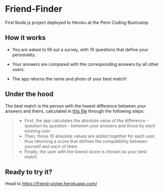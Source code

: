 # Friend-Finder

First Node.js project deployed to Heroku at the Penn Coding Bootcamp.


## How it works

- You are asked to fill out a survey, with 10 questions that define your personality.

- Your answers are compared with the corresponding answers by all other users.

- The app returns the name and photo of your best match!


## Under the hood

The best match is the person with the lowest difference between your answers and theirs, calculated in [this file](https://github.com/stepicker/Friend-Finder/blob/master/app/routing/apiRoutes.js) through the following steps:

> + First, the app calculates the absolute value of the difference - question by question - between your answers and those by each existing user
> + Then, those 10 absolute values are added together for each user, thus returning a score that defines the compatibility between yourself and each of them
> + Finally, the user with the lowest score is chosen as your best match




## Ready to try it?

Head to https://friend-picker.herokuapp.com/
